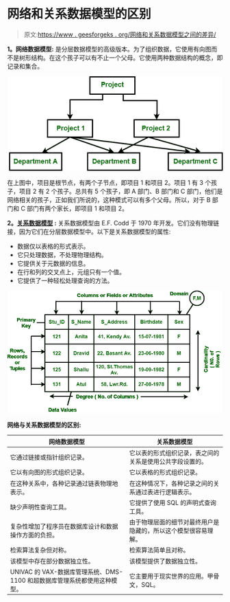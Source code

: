 # 网络和关系数据模型的区别

> 原文:[https://www . geesforgeks . org/网络和关系数据模型之间的差异/](https://www.geeksforgeeks.org/difference-between-network-and-relational-data-model/)

**1。网络数据模型:**
是分层数据模型的高级版本。为了组织数据，它使用有向图而不是树形结构。在这个孩子可以有不止一个父母。它使用两种数据结构的概念，即记录和集合。

![](img/f068e977955142f6a1ddf473cfad0c97.png)

在上图中，项目是根节点，有两个子节点，即项目 1 和项目 2。项目 1 有 3 个孩子，项目 2 有 2 个孩子。总共有 5 个孩子，即 A 部门、B 部门和 C 部门，他们是网络相关的孩子，正如我们所说的，这种模式可以有多个父母。所以，对于 B 部门和 C 部门有两个家长，即项目 1 和项目 2。

**2。[关系数据模型](https://www.geeksforgeeks.org/relational-model-in-dbms/) :**
关系数据模型由 E.F. Codd 于 1970 年开发。它们没有物理链接，因为它们在分层数据模型中。以下是关系数据模型的属性:

*   数据仅以表格的形式表示。
*   它只处理数据，不处理物理结构。
*   它提供关于元数据的信息。
*   在行和列的交叉点上，元组只有一个值。
*   它提供了一种轻松处理查询的方法。

![](img/14410e940a7453f62879911dca65fbc2.png)

**网络与关系数据模型的区别:**

<center>

| 网络数据模型 | 关系数据模型 |
| --- | --- |
| 它通过链接或指针组织记录。 | 它以表的形式组织记录，表之间的关系是使用公共字段设置的。 |
| 它以有向图的形式组织记录。 | 它以表格的形式组织记录。 |
| 在这种关系中，各种记录通过链表物理地表示。 | 在这种情况下，各种记录之间的关系通过表进行逻辑表示。 |
| 缺少声明性查询工具。 | 它提供了使用 SQL 的声明式查询工具。 |
| 复杂性增加了程序员在数据库设计和数据操作方面的负担。 | 由于物理层面的细节对最终用户是隐藏的，所以这个模型很容易理解。 |
| 检索算法复杂但对称。 | 检索算法简单且对称。 |
| 该模型中存在部分数据独立性。 | 该模型提供了数据独立性。 |
| UNIVAC 的 VAX-数据库管理系统、DMS-1100 和超数据库管理系统都使用这种模型。 | 它主要用于现实世界的应用。甲骨文，SQL。 |

</center>